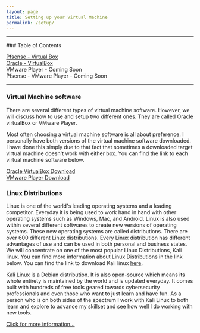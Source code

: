 ```yaml
---
layout: page
title: Setting up your Virtual Machine
permalink: /setup/
---
```


<hr>
### Table of Contents<br>

<a href="{{ site.baseurl }}/pfbox">Pfsense - Virtual Box</a><br>
<a href="{{ site.baseurl }}/vbox">Oracle - VirtualBox</a><br>
VMware Player - Coming Soon<br>
Pfsense - VMware Player - Coming Soon<br>
<hr>

### Virtual Machine software

There are several different types of virtual machine software. However, we will discuss how to use and setup two different ones. They are called Oracle virtualBox or VMware Player.

Most often choosing a virtual machine software is all about preference. I personally have both versions of the virtual machine software downloaded. I have done this simply due to that fact that sometimes a downloaded target virtual machine doesn't work with either box. You can find the link to each virtual machine software below.

[Oracle VirtualBox Download](https://www.virtualbox.org/wiki/Downloads/)<br>
[VMware Player Download](https://www.vmware.com/products/workstation-player/workstation-player-evaluation.html)

### Linux Distributions

Linux is one of the world's leading operating systems and a leading competitor. Everyday it is being used to work hand in hand with other operating systems such as Windows, Mac, and Android. Linux is also used within several different softwares to create new versions of operating systems. These new operating systems are called distributions. There are over 600 different Linux distributions. Every Linux distribution has different advantages of use and can be used in both personal and business states. We will concentrate on one of the most popular Linux Distributions, Kali linux. You can find more information about Linux Distributions in the link below. You can find the link to download Kali linux [here](https://www.kali.org/docs/introduction/download-official-kali-linux-images/). 

Kali Linux is a Debian distribution. It is also open-source which means its whole entirety is maintained by the world and is updated everyday. It comes built with hundreds of free tools geared towards cybersecurity professionals and even those who want to just learn and have fun. As a person who is on both sides of the spectrum I work with Kali Linux to both learn and explore to advance my skillset and see how well I do working with new tools. 


[Click for more information...](https://www.redhat.com/en/topics/linux/whats-the-best-linux-distro-for-you)

